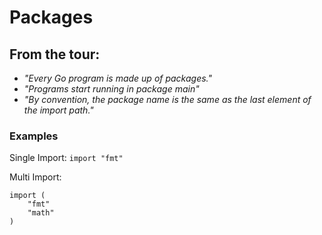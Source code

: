 # Packages

## From the tour:

- *"Every Go program is made up of packages."*
- *"Programs start running in package main"*
- *"By convention, the package name is the same as the last element of the import path."*

### Examples

Single Import:
``` import "fmt" ```

Multi Import:
```
import (
	"fmt"
	"math"
)
```
